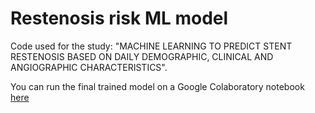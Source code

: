 # Restenosis risk ML model

Code used for the study: "MACHINE LEARNING TO PREDICT STENT RESTENOSIS BASED ON DAILY DEMOGRAPHIC, CLINICAL AND ANGIOGRAPHIC CHARACTERISTICS".

You can run the final trained model on a Google Colaboratory notebook [here](https://colab.research.google.com/drive/1jwGpC1rhkVKZi3sWdc-yKm2VxVsgMFUM#scrollTo=9LQCONSXRU56&forceEdit=true&sandboxMode=true)
